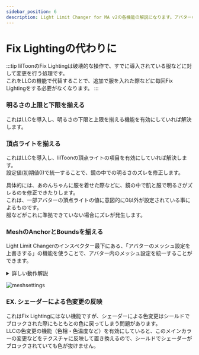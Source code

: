 ```yaml
---
sidebar_position: 6
description: Light Limit Changer for MA v2の各機能の解説になります。アバターの明るさに関わるパラメーターや、色温度・彩度調節機能の有効化など詳細に設定が可能です。
---
```


# Fix Lightingの代わりに

:::tip
lilToonのFix Lightingは破壊的な操作で、すでに導入されている服などに対して変更を行う処理です。  
これをLLCの機能で代替することで、追加で服を入れた際などに毎回Fix Lightingをする必要がなくなります。
:::

### 明るさの上限と下限を揃える

これはLLCを導入し、明るさの下限と上限を揃える機能を有効にしていれば解決します。  

### 頂点ライトを揃える

これはLLCを導入し、lilToonの頂点ライトの項目を有効にしていれば解決します。  
設定値(初期値0)で統一することで、鏡の中での明るさのズレを修正します。  

具体的には、あのんちゃんに服を着せた際などに、鏡の中で肌と服で明るさがズレるのを修正できたりします。  
これは、一部アバターの頂点ライトの値に意図的に0以外が設定されている事によるものです。  
服などがこれに準拠できていない場合にズレが発生します。  

### MeshのAnchorとBoundsを揃える

Light Limit Changerのインスペクター最下にある、「アバターのメッシュ設定を上書きする」の機能を使うことで、アバター内のメッシュ設定を統一することができます。

<details>
    <summary> 詳しい動作解説 </summary>


    この機能は、MA Mesh Settingsをアバタールートに生成します。  
    すでにアバタールートに存在していた場合には、その設定を上書きします。  

    このとき、アバターの中にMA Mesh Settingsが存在していた場合には、MA Mesh Settingsのモードの変更を行います。  
    その際の挙動は以下のとおりです  
    - **設定**になっていた場合、**継承に変更します**  
    - **継承**になっていた場合、**変更しません**
    - **設定しない**になっていた場合、**変更しません**

    これによって、着せた服にもともとMA Mesh Settingsが付属しており、体と違う設定がされていた際に生じるズレを防ぐことができます。
</details>

![meshsettings](/img/docs/v2/description/tips/v2-tips-meshsettings.png)

### EX. シェーダーによる色変更の反映

これはFix Lightingにはない機能ですが、シェーダーによる色変更はシールドでブロックされた際にもともとの色に戻ってしまう問題があります。  
LLCの色変更の機能（色相・色温度など）を有効にしていると、このメインカラーの変更などをテクスチャに反映して置き換えるので、シールドでシェーダーがブロックされていても色が抜けません。



